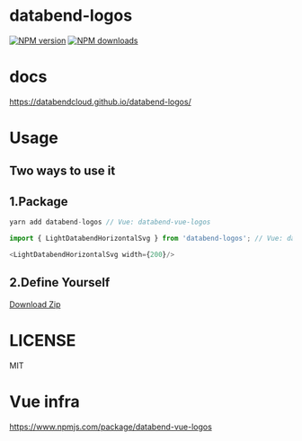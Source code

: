 # databend-logos

[![NPM version](https://img.shields.io/npm/v/databend-logos.svg?style=flat)](https://npmjs.org/package/databend-logos)
[![NPM downloads](http://img.shields.io/npm/dm/databend-logos.svg?style=flat)](https://npmjs.org/package/databend-logos)

# docs
https://databendcloud.github.io/databend-logos/

# Usage

## Two ways to use it

## 1.Package
```ts
yarn add databend-logos // Vue: databend-vue-logos

import { LightDatabendHorizontalSvg } from 'databend-logos'; // Vue: databend-vue-logos

<LightDatabendHorizontalSvg width={200}/>

```

## 2.Define Yourself


<a href="https://databendcloud.github.io/databend-logos/components/all-assets">Download Zip</a>

# LICENSE

MIT

# Vue infra
https://www.npmjs.com/package/databend-vue-logos
